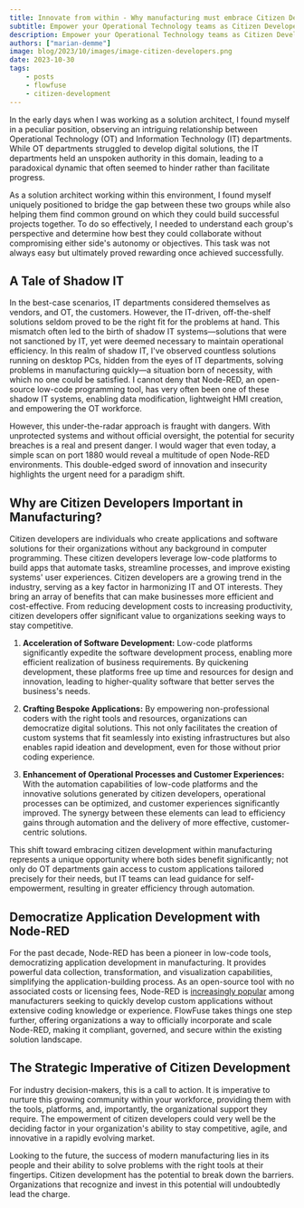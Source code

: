 ```yaml
---
title: Innovate from within - Why manufacturing must embrace Citizen Developers
subtitle: Empower your Operational Technology teams as Citizen Developers
description: Empower your Operational Technology teams as Citizen Developers
authors: ["marian-demme"]
image: blog/2023/10/images/image-citizen-developers.png
date: 2023-10-30
tags:
    - posts
    - flowfuse
    - citizen-development
---
```

In the early days when I was working as a solution architect, I found myself in a peculiar position, observing an intriguing relationship between Operational Technology (OT) and Information Technology (IT) departments. While OT departments struggled to develop digital solutions, the IT departments held an unspoken authority in this domain, leading to a paradoxical dynamic that often seemed to hinder rather than facilitate progress.

<!--more-->

As a solution architect working within this environment, I found myself uniquely positioned to bridge the gap between these two groups while also helping them find common ground on which they could build successful projects together. To do so effectively, I needed to understand each group's perspective and determine how best they could collaborate without compromising either side's autonomy or objectives. This task was not always easy but ultimately proved rewarding once achieved successfully.

## A Tale of Shadow IT

In the best-case scenarios, IT departments considered themselves as vendors, and OT, the customers. However, the IT-driven, off-the-shelf solutions seldom proved to be the right fit for the problems at hand. This mismatch often led to the birth of shadow IT systems—solutions that were not sanctioned by IT, yet were deemed necessary to maintain operational efficiency.
In this realm of shadow IT, I've observed countless solutions running on desktop PCs, hidden from the eyes of IT departments, solving problems in manufacturing quickly—a situation born of necessity, with which no one could be satisfied. I cannot deny that Node-RED, an open-source low-code programming tool, has very often been one of these shadow IT systems, enabling data modification, lightweight HMI creation, and empowering the OT workforce. 

However, this under-the-radar approach is fraught with dangers. With unprotected systems and without official oversight, the potential for security breaches is a real and present danger. I would wager that even today, a simple scan on port 1880 would reveal a multitude of open Node-RED environments. This double-edged sword of innovation and insecurity highlights the urgent need for a paradigm shift.

## Why are Citizen Developers Important in Manufacturing?

Citizen developers are individuals who create applications and software solutions for their organizations without any background in computer programming. These citizen developers leverage low-code platforms to build apps that automate tasks, streamline processes, and improve existing systems' user experiences. Citizen developers are a growing trend in the industry, serving as a key factor in harmonizing IT and OT interests. They bring an array of benefits that can make businesses more efficient and cost-effective. From reducing development costs to increasing productivity, citizen developers offer significant value to organizations seeking ways to stay competitive.

1. **Acceleration of Software Development:** Low-code platforms significantly expedite the software development process, enabling more efficient realization of business requirements. By quickening development, these platforms free up time and resources for design and innovation, leading to higher-quality software that better serves the business's needs.

2. **Crafting Bespoke Applications:** By empowering non-professional coders with the right tools and resources, organizations can democratize digital solutions. This not only facilitates the creation of custom systems that fit seamlessly into existing infrastructures but also enables rapid ideation and development, even for those without prior coding experience.

3. **Enhancement of Operational Processes and Customer Experiences:** With the automation capabilities of low-code platforms and the innovative solutions generated by citizen developers, operational processes can be optimized, and customer experiences significantly improved. The synergy between these elements can lead to efficiency gains through automation and the delivery of more effective, customer-centric solutions.

This shift toward embracing citizen development within manufacturing represents a unique opportunity where both sides benefit significantly; not only do OT departments gain access to custom applications tailored precisely for their needs, but IT teams can lead guidance for self-empowerment, resulting in greater efficiency through automation.

## Democratize Application Development with Node-RED

For the past decade, Node-RED has been a pioneer in low-code tools, democratizing application development in manufacturing. It provides powerful data collection, transformation, and visualization capabilities, simplifying the application-building process.
As an open-source tool with no associated costs or licensing fees, Node-RED is [increasingly popular](/blog/2023/03/integration-platform-for-edge-computing/#the-standard-for-edge-computing-and-plcs) among manufacturers seeking to quickly develop custom applications without extensive coding knowledge or experience.
FlowFuse takes things one step further, offering organizations a way to officially incorporate and scale Node-RED, making it compliant, governed, and secure within the existing solution landscape.

## The Strategic Imperative of Citizen Development

For industry decision-makers, this is a call to action. It is imperative to nurture this growing community within your workforce, providing them with the tools, platforms, and, importantly, the organizational support they require. The empowerment of citizen developers could very well be the deciding factor in your organization's ability to stay competitive, agile, and innovative in a rapidly evolving market.

Looking to the future, the success of modern manufacturing lies in its people and their ability to solve problems with the right tools at their fingertips. Citizen development has the potential to  break down the barriers. Organizations that recognize and invest in this potential will undoubtedly lead the charge.

